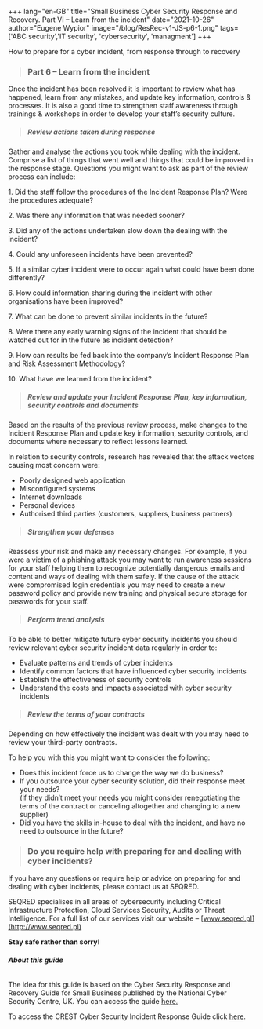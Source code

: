 +++
lang="en-GB"
title="Small Business Cyber Security Response and Recovery. Part VI – Learn from the incident"
date="2021-10-26"
author="Eugene Wypior"
image="/blog/ResRec-v1-JS-p6-1.png"
tags=['ABC security','IT security', 'cybersecurity', 'managment']
+++

How to prepare for a cyber incident, from response through to recovery

> ### Part 6 – Learn from the incident

Once the incident has been resolved it is important to review what has happened, learn from any mistakes, and update key information, controls & processes. It is also a good time to strengthen staff awareness through trainings & workshops in order to develop your staff’s security culture.

> ##### Review actions taken during response

Gather and analyse the actions you took while dealing with the incident. Comprise a list of things that went well and things that could be improved in the response stage. Questions you might want to ask as part of the review process can include:

1\. Did the staff follow the procedures of the Incident Response Plan? Were the procedures adequate?

2\. Was there any information that was needed sooner?

3\. Did any of the actions undertaken slow down the dealing with the incident?

4\. Could any unforeseen incidents have been prevented?

5\. If a similar cyber incident were to occur again what could have been done differently?

6\. How could information sharing during the incident with other organisations have been improved?

7\. What can be done to prevent similar incidents in the future?

8\. Were there any early warning signs of the incident that should be watched out for in the future as incident detection?

9\. How can results be fed back into the company’s Incident Response Plan and Risk Assessment Methodology?

10\. What have we learned from the incident?

> ##### Review and update your Incident Response Plan, key information, security controls and documents

Based on the results of the previous review process, make changes to the Incident Response Plan and update key information, security controls, and documents where necessary to reflect lessons learned.

In relation to security controls, research has revealed that the attack vectors causing most concern were:

*   Poorly designed web application
*   Misconfigured systems
*   Internet downloads
*   Personal devices
*   Authorised third parties (customers, suppliers, business partners)

> ##### Strengthen your defenses

Reassess your risk and make any necessary changes. For example, if you were a victim of a phishing attack you may want to run awareness sessions for your staff helping them to recognize potentially dangerous emails and content and ways of dealing with them safely. If the cause of the attack were compromised login credentials you may need to create a new password policy and provide new training and physical secure storage for passwords for your staff.

> ##### Perform trend analysis

To be able to better mitigate future cyber security incidents you should review relevant cyber security incident data regularly in order to:

*   Evaluate patterns and trends of cyber incidents
*   Identify common factors that have influenced cyber security incidents
*   Establish the effectiveness of security controls
*   Understand the costs and impacts associated with cyber security incidents

> ##### Review the terms of your contracts

Depending on how effectively the incident was dealt with you may need to review your third-party contracts.

To help you with this you might want to consider the following:

*   Does this incident force us to change the way we do business?
*   If you outsource your cyber security solution, did their response meet your needs?  
    (if they didn’t meet your needs you might consider renegotiating the terms of the contract or canceling altogether and changing to a new supplier)
*   Did you have the skills in-house to deal with the incident, and have no need to outsource in the future?

> ### Do you require help with preparing for and dealing with cyber incidents?  

If you have any questions or require help or advice on preparing for and dealing with cyber incidents, please contact us at SEQRED.

SEQRED specialises in all areas of cybersecurity including Critical Infrastructure Protection, Cloud Services Security, Audits or Threat Intelligence. For a full list of our services visit our website – [www.seqred.pl](http://www.seqred.pl)

**Stay safe rather than sorry!**

###### **About this guide**

The idea for this guide is based on the Cyber Security Response and Recovery Guide for Small Business published by the National Cyber Security Centre, UK. You can access the guide [here.](https://www.ncsc.gov.uk/files/NCSC_A5%20Response%20and%20Recovery%20Guide_v3_OCT20.pdf)

To access the CREST Cyber Security Incident Response Guide click [here](https://www.crest-approved.org/wp-content/uploads/2014/11/CSIR-Procurement-Guide.pdf).
